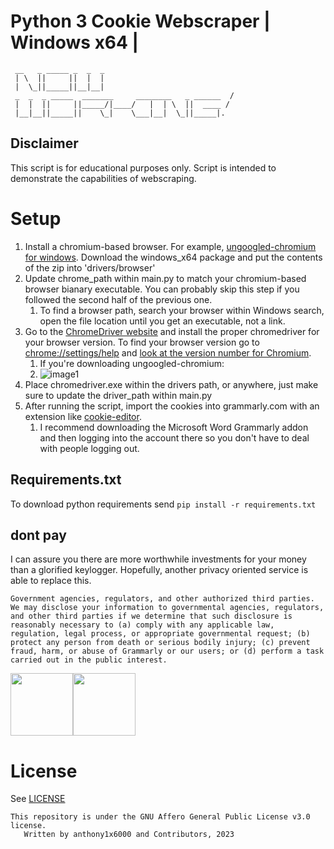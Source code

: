 # Python 3 Cookie Webscraper | Windows x64 |

```
 __   _ _____ _  _  _   
 | \  ||     ||  |  |   
 |  \_||_____||__|__|   
 _  _  _ _____  _______     ________   _ ______  /
 |  |  ||     ||_____/|____/   |  | \  ||  ____ / 
 |__|__||_____||    \_|    \___|__|  \_||_____|.  
```

## Disclaimer

This script is for educational purposes only.
Script is intended to demonstrate the capabilities of webscraping.

# Setup

1. Install a chromium-based browser. For example, [ungoogled-chromium for windows](https://github.com/ungoogled-software/ungoogled-chromium-windows/releases). Download the windows_x64 package and put the contents of the zip into 'drivers/browser'
2. Update chrome_path within main.py to match your chromium-based browser bianary executable. You can probably skip this step if you followed the second half of the previous one.
   1. To find a browser path, search your browser within Windows search, open the file location until you get an executable, not a link.
3. Go to the [ChromeDriver website](https://chromedriver.chromium.org/downloads) and install the proper chromedriver for your browser version. To find your browser version go to [chrome://settings/help](chrome://settings/help) and [look at the version number for Chromium](https://files.catbox.moe/ukxxjn.png).
   1. If you're downloading ungoogled-chromium:
   2. ![image1](https://files.catbox.moe/am62um.png)
4. Place chromedriver.exe within the drivers path, or anywhere, just make sure to update the driver_path within main.py
5. After running the script, import the cookies into grammarly.com with an extension like [cookie-editor](https://chrome.google.com/webstore/detail/cookie-editor/hlkenndednhfkekhgcdicdfddnkalmdm).
   1. I recommend downloading the Microsoft Word Grammarly addon and then logging into the account there so you don't have to deal with people logging out.

## Requirements.txt

To download python requirements send ``pip install -r requirements.txt``

## dont pay
I can assure you there are more worthwhile investments for your money than a glorified keylogger. Hopefully, another privacy oriented service is able to replace this.
```
Government agencies, regulators, and other authorized third parties. We may disclose your information to governmental agencies, regulators, and other third parties if we determine that such disclosure is reasonably necessary to (a) comply with any applicable law, regulation, legal process, or appropriate governmental request; (b) protect any person from death or serious bodily injury; (c) prevent fraud, harm, or abuse of Grammarly or our users; or (d) perform a task carried out in the public interest.
```
<div>
<img src="https://files.catbox.moe/9h2th9.png" height=100 /><img src="https://files.catbox.moe/af1wbx.jpg" height=100 />
</div>

# License

See [LICENSE](https://github.com/anthony1x6000/pythonGrammarlyWebscraper/blob/main/LICENSE)
```
This repository is under the GNU Affero General Public License v3.0 license. 
   Written by anthony1x6000 and Contributors, 2023
```

